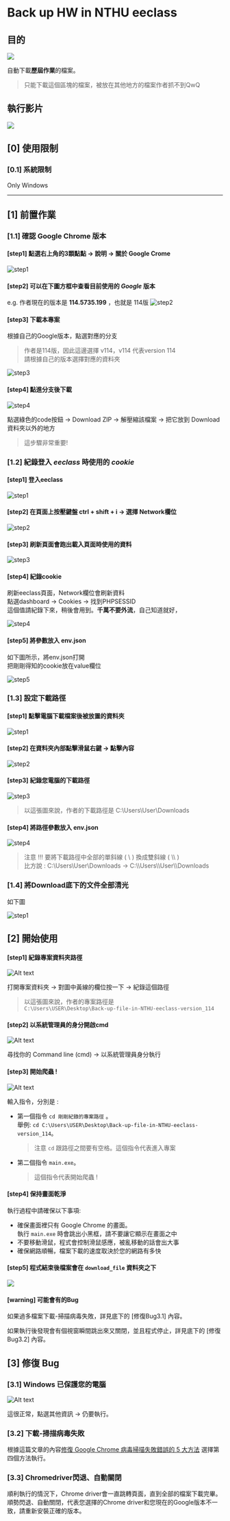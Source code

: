# Back up HW in NTHU eeclass

## 目的

![](/images/demo.png)

自動下載**歷屆作業**的檔案。<br>
> 只能下載這個區塊的檔案，被放在其他地方的檔案作者抓不到QwQ

## 執行影片

![](/images/demo.gif)

## [0] 使用限制

### [0.1] 系統限制
Only Windows
****

## [1] 前置作業

### [1.1] 確認 Google Chrome 版本
#### [step1] 點選右上角的3顆點點 -> 說明 -> 關於 Google Crome
![step1](/images/chrome_version_step1.png)


#### [step2] 可以在下圖方框中查看目前使用的 $Google$ 版本 <br>
  e.g. 作者現在的版本是 **114.5735.199** ，也就是 114版
![step2](/images/chrome_version_step2.png)

#### [step3] 下載本專案

根據自己的Google版本，點選對應的分支 <br>
> 作者是114版，因此這邊選擇 v114，v114 代表version 114 <br>
> 請根據自己的版本選擇對應的資料夾

![step3](/images/chrome_version_step3.png)

#### [step4] 點進分支後下載

![step4](/images/chrome_version_step4.png)

點選綠色的code按鈕 -> Download ZIP -> 解壓縮該檔案 -> 把它放到 Download 資料夾以外的地方 
> 這步驟非常重要!

### [1.2] 紀錄登入 $eeclass$ 時使用的 $cookie$

#### [step1] 登入eeclass
  
![step1](/images/cookie_step1.png)


#### [step2] 在頁面上按壓鍵盤 ctrl + shift + i -> 選擇 Network欄位 
  
![step2](/images/cookie_step2.png)


#### [step3] 刷新頁面會跑出載入頁面時使用的資料
  
![step3](/images/cookie_step3.png)


#### [step4] 紀錄cookie
  
刷新eeclass頁面，Network欄位會刷新資料 <br>
點選dashboard -> Cookies -> 找到PHPSESSID <br>
這個值請紀錄下來，稍後會用到。**千萬不要外流**，自己知道就好，

![step4](/images/cookie_step4.png)

#### [step5] 將參數放入 **env.json**

如下圖所示，將env.json打開 <br>
把剛剛得知的cookie放在value欄位

![step5](/images/cookie_step5.png)

### [1.3] 設定下載路徑

#### [step1] 點擊電腦下載檔案後被放置的資料夾
  
![step1](/images/download_step1.png)

#### [step2] 在資料夾內部點擊滑鼠右鍵 -> 點擊內容

![step2](/images/download_step2.png)

#### [step3] 紀錄您電腦的下載路徑

![step3](/images/download_step3.png)

>以這張圖來說，作者的下載路徑是 C:\Users\User\Downloads

#### [step4] 將路徑參數放入 **env.json**

![step4](/images/download_step4.png)

> 注意 !!! 要將下載路徑中全部的單斜線 ( \\ ) 換成雙斜線 ( \\\\ ) <br>
>  比方說 : C:\Users\User\Downloads -> C:\\\Users\\\User\\\Downloads

### [1.4] 將Download底下的文件全部清光

如下圖

![step1](/images/clean_download.png)


## [2] 開始使用

#### [step1] 紀錄專案資料夾路徑

![Alt text](./images/start_step1.png)


打開專案資料夾 -> 對圖中黃線的欄位按一下 -> 紀錄這個路徑
> 以這張圖來說，作者的專案路徑是 <br>
>  `C:\Users\USER\Desktop\Back-up-file-in-NTHU-eeclass-version_114`


#### [step2] 以系統管理員的身分開啟cmd

![Alt text](./images/start_step2.png)

尋找你的 Command line (cmd) -> 以系統管理員身分執行

#### [step3] 開始爬蟲 !

![Alt text](./images/start_step3.png)

輸入指令，分別是 : <br>

* 第一個指令 `cd 剛剛紀錄的專案路徑` 。<br>
  舉例: `cd C:\Users\USER\Desktop\Back-up-file-in-NTHU-eeclass-version_114`。<br>
  > 注意 `cd` 跟路徑之間要有空格。這個指令代表進入專案

* 第二個指令 `main.exe`。<br>
  > 這個指令代表開始爬蟲 !

#### [step4] 保持畫面乾淨

執行過程中請確保以下事項:
* 確保畫面裡只有 Google Chrome 的畫面。<br>執行 `main.exe` 時會跳出小黑框，請不要讓它顯示在畫面之中
* 不要移動滑鼠，程式會控制滑鼠感應，被亂移動的話會出大事
* 確保網路順暢，檔案下載的速度取決於您的網路有多快

#### [step5] 程式結束後檔案會在 `download_file` 資料夾之下

![](/images/download_file.png)

#### [warning] 可能會有的Bug

如果過多檔案下載-掃描病毒失敗，詳見底下的 [修復Bug3.1] 內容。

如果執行後發現會有個視窗瞬間跳出來又關閉，並且程式停止，詳見底下的 [修復Bug3.2] 內容。


## [3] 修復 Bug

### [3.1] Windows 已保護您的電腦

![Alt text](./images/warning.png)

這很正常，點選其他資訊 -> 仍要執行。

### [3.2] 下載-掃描病毒失敗

根據這篇文章的內容[修復 Google Chrome 病毒掃描失敗錯誤的 5 大方法](https://www.a7la-home.com/zh-TW/top-ways-to-fix-virus-scan-failed-error-in-google-chrome) 選擇第四個方法執行。

### [3.3] Chromedriver閃退、自動關閉

順利執行的情況下，Chrome driver會一直跳轉頁面，直到全部的檔案下載完畢。
順勢閃退、自動關閉，代表您選擇的Chrome driver和您現在的Google版本不一致，請重新安裝正確的版本。
